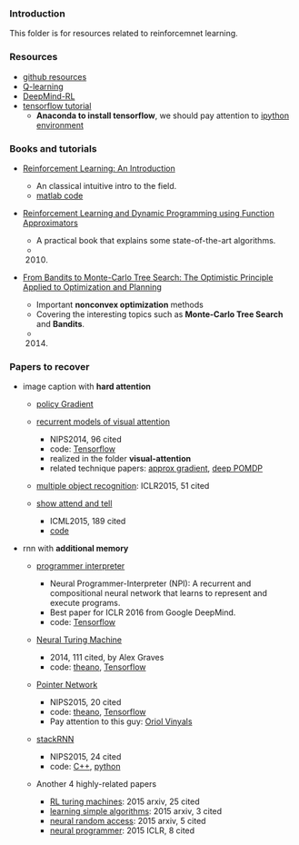 ### Introduction
This folder is for resources related to reinforcemnet learning. 

### Resources
- [github resources][1]
- [Q-learning][2]
- [DeepMind-RL][3]
- [tensorflow tutorial][4]
	- **Anaconda to install tensorflow**, we should pay attention to [ipython environment][5]

### Books and tutorials
- [Reinforcement Learning: An Introduction][6]
	- An classical intuitive intro to the field. 
	- [matlab code][7]

- [Reinforcement Learning and Dynamic Programming using Function Approximators][8]
	- A practical book that explains some state-of-the-art algorithms. 
	- 2010.

- [From Bandits to Monte-Carlo Tree Search: The Optimistic Principle Applied to Optimization and Planning][9]
	- Important **nonconvex optimization** methods 
	- Covering the interesting topics such as **Monte-Carlo Tree Search** and **Bandits**.
	- 2014.

### Papers to recover
- image caption with **hard attention**
	- [policy Gradient][10]

	- [recurrent models of visual attention][11]
		- NIPS2014, 96 cited
		- code: [Tensorflow][12]
		- realized in the folder  **visual-attention**
		- related technique papers: [approx gradient][13], [deep POMDP][14]

	- [multiple object recognition][15]: ICLR2015, 51 cited

	- [show attend and tell][16]
		-  ICML2015, 189 cited
		- [code][17]

- rnn with **additional memory**
	- [programmer interpreter][18]
		- Neural Programmer-Interpreter (NPI): A recurrent and compositional neural network that learns to represent and execute programs.
		- Best paper for ICLR 2016 from Google DeepMind.
		- code: [Tensorflow][19]

	- [Neural Turing Machine][20]
		- 2014, 111 cited, by Alex Graves
		- code: [theano][21], [Tensorflow][22] 

	- [Pointer Network][23]
		- NIPS2015, 20 cited
		- code: [theano][24], [Tensorflow][25]
		- Pay attention to this guy: [Oriol Vinyals][26]

	- [stackRNN][27]
		- NIPS2015, 24 cited
		- code: [C++][28], [python][29]

	- Another 4 highly-related papers
		- [RL turing machines][30]: 2015 arxiv, 25 cited
		- [learning simple algorithms][31]: 2015 arxiv, 3 cited
		- [neural random access][32]: 2015 arxiv, 5 cited
		- [neural programmer][33]: 2015 ICLR, 8 cited

[1]:	https://github.com/BigeyeDestroyer/deepRL/tree/resource
[2]:	http://mnemstudio.org/path-finding-q-learning-tutorial.htm
[3]:	http://www.infoq.com/cn/articles/atari-reinforcement-learning
[4]:	https://github.com/pkmital/tensorflow_tutorials
[5]:	http://stackoverflow.com/questions/33960051/unable-to-import-a-module-from-python-notebook-in-jupyter
[6]:	http://webdocs.cs.ualberta.ca/~sutton/book/ebook/the-book.html
[7]:	http://waxworksmath.com/Authors/N_Z/Sutton/sutton.html
[8]:	https://orbi.ulg.ac.be/bitstream/2268/27963/1/book-FA-RL-DP.pdf
[9]:	https://hal.archives-ouvertes.fr/hal-00747575v5/document
[10]:	http://www.scholarpedia.org/article/Policy_gradient_methods
[11]:	http://arxiv.org/abs/1406.6247
[12]:	https://github.com/seann999/tensorflow_mnist_ram
[13]:	http://incompleteideas.net/sutton/williams-92.pdf
[14]:	http://www.kyb.mpg.de/fileadmin/user_upload/files/publications/Wierstra_ICANN_2007_%5B0%5D.pdf
[15]:	http://arxiv.org/abs/1412.7755
[16]:	http://arxiv.org/abs/1502.03044
[17]:	https://github.com/kelvinxu/arctic-captions
[18]:	http://arxiv.org/pdf/1511.06279v4.pdf
[19]:	https://github.com/carpedm20/NPI-tensorflow
[20]:	http://arxiv.org/abs/1410.5401
[21]:	https://github.com/shawntan/neural-turing-machines
[22]:	https://github.com/carpedm20/NTM-tensorflow
[23]:	http://papers.nips.cc/paper/5866-pointer-networks
[24]:	https://github.com/vshallc/PtrNets
[25]:	https://github.com/ikostrikov/TensorFlow-Pointer-Networks
[26]:	https://scholar.google.com/citations?hl=zh-CN&user=NkzyCvUAAAAJ&view_op=list_works&sortby=pubdate
[27]:	http://papers.nips.cc/paper/5857-inferring-algorithmic-patterns-with-stack-augmented-recurrent-nets
[28]:	https://github.com/facebook/Stack-RNN
[29]:	https://github.com/DoctorTeeth/diffmem
[30]:	http://arxiv.org/abs/1505.00521
[31]:	http://arxiv.org/abs/1511.07275
[32]:	http://arxiv.org/abs/1511.06392
[33]:	http://arxiv.org/abs/1511.04834